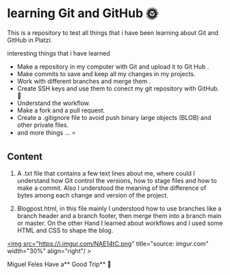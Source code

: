 <h1> learning <strong> Git and GitHub 🌞</strong></h1>

This is a repository to test all things that i have been learning about Git and GitHub in Platzi.

interesting things that i have learned

- Make a repository in my computer with Git and upload it to Git Hub .
- Make commits to save and keep all my changes in my projects.
- Work with different branches and merge them .
- Create SSH keys and use them to conect my git repository with GitHub. 🔐
- Understand the workflow.
- Make a fork and a pull request.
- Create a .gitignore file to avoid push binary large objects (BLOB) and other private files.
- and more things ... ⭐


## Content
1. A .txt file that contains a few text lines about me, where could I understand how Git control the versions, how to stage files and how to make a commit. Also I understood the meaning of the difference of bytes among each change and version of the project.

3. Blogpost.html, in this file mainly I understood how to use branches like a branch header and a branch footer, then merge them into a branch main or master. On the other Hand I learned about workflows and I used some HTML and CSS to shape the blog.



<a href="https://imgur.com/NAE14tC"><img src="https://i.imgur.com/NAE14tC.png" title="source: imgur.com" width="30%" align="right"/ > 
</a>
<p>
Miguel Feles
Have a** Good Trip**
🌇
</p>
